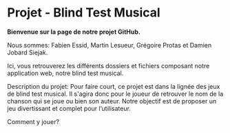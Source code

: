 # Projet - Blind Test Musical

<strong>Bienvenue sur la page de notre projet GitHub. </strong>

Nous sommes: Fabien Essid, Martin Lesueur, Grégoire Protas et Damien Jobard Siejak.

Ici, vous retrouverez les différents dossiers et fichiers composant notre application web, notre blind test musical. 

Description du projet:
Pour faire court, ce projet est dans la lignée des jeux de blind test musical. Il s'agira donc pour le joueur de retrouver le nom de la chanson qui se joue ou bien son auteur. Notre objectif est de proposer un jeu divertissant et complet pour l’utilisateur.

Comment y jouer?